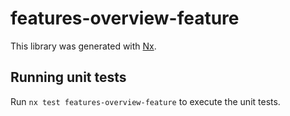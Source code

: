 # features-overview-feature

This library was generated with [Nx](https://nx.dev).

## Running unit tests

Run `nx test features-overview-feature` to execute the unit tests.

